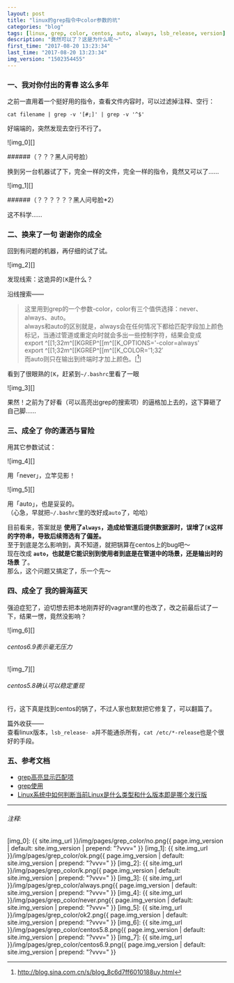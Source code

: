```yaml
---
layout: post
title: "linux的grep指令中color参数的坑"
categories: "blog"
tags: [linux, grep, color, centos, auto, always, lsb_release, version]
description: "竟然可以了？这是为什么呢～"
first_time: "2017-08-20 13:23:34"
last_time: "2017-08-20 13:23:34"
img_version: "1502354455"
---
```



### 一、我对你付出的青春 这么多年

之前一直用着一个挺好用的指令，查看文件内容时，可以过滤掉注释、空行：

`cat filename | grep -v '[#;]' | grep -v '^$'`

好端端的，突然发现去空行不行了。

![img_0][]

######（？？？黑人问号脸）

换到另一台机器试了下，完全一样的文件，完全一样的指令，竟然又可以了……

![img_1][]

######（？？？？？？黑人问号脸*2）

这不科学……


### 二、换来了一句 谢谢你的成全

回到有问题的机器，再仔细的试了试。

![img_2][]

发现线索：这诡异的`[K`是什么？

沿线搜索——

>这里用到grep的一个参数-color，color有三个值供选择：never、always、auto。  
always和auto的区别就是，always会在任何情况下都给匹配字段加上颜色标记，当通过管道或重定向时就会多出一些控制字符，结果会变成  
    export ^[[1;32m^[[KGREP^[[m^[[K_OPTIONS='-color=always'  
    export ^[[1;32m^[[KGREP^[[m^[[K_COLOR='1;32′  
而auto则只在输出到终端时才加上颜色。[[^note_0]]  

看到了很眼熟的`[K`，赶紧到`~/.bashrc`里看了一眼

![img_3][]

果然！之前为了好看（可以高亮出grep的搜索项）的逼格加上去的，这下算砸了自己脚……


### 三、成全了 你的潇洒与冒险

用其它参数试试：

![img_4][]

用「never」，立竿见影！

![img_5][]

用「auto」，也是妥妥的。  
（心急，早就把`~/.bashrc`里的改好成`auto`了，哈哈）

目前看来，答案就是 **使用了`always`，造成给管道后提供数据源时，误增了`[K`这样的字符串，导致后续筛选有了偏差。**  
至于到底是怎么影响到，真不知道，就把锅算在centos上的bug吧～  
现在改成 **`auto`，也就是它能识别到使用者到底是在管道中的场景，还是输出时的场景** 了。  
那么，这个问题又搞定了，乐一个先～


### 四、成全了 我的碧海蓝天

强迫症犯了，迫切想去把本地刚弄好的vagrant里的也改了，改之前最后试了一下，结果一愣，竟然没影响？

![img_6][]

###### centos6.9表示毫无压力

![img_7][]

###### centos5.8确认可以稳定重现

行，这下真是找到centos的锅了，不过人家也默默把它修复了，可以翻篇了。

篇外收获——  
查看linux版本，`lsb_release- a`并不能通杀所有，`cat /etc/*-release`也是个很好的手段。


### 五、参考文档

* [grep高亮显示匹配项](http://blog.sina.com.cn/s/blog_8c6d7ff6010188uy.html)  
* [grep使用](http://www.cnblogs.com/dongzhiquan/archive/2013/01/09/2853879.html)  
* [Linux系统中如何判断当前Linux是什么类型和什么版本即是哪个发行版](https://www.crifan.com/how_to_check_which_linux_distribution_what_type_linux/)

---

###### 注释:
[^note_0]: <http://blog.sina.com.cn/s/blog_8c6d7ff6010188uy.html>


[img_0]: {{ site.img_url }}/img/pages/grep_color/no.png{{ page.img_version | default: site.img_version | prepend: "?vvv=" }}
[img_1]: {{ site.img_url }}/img/pages/grep_color/ok.png{{ page.img_version | default: site.img_version | prepend: "?vvv=" }}
[img_2]: {{ site.img_url }}/img/pages/grep_color/k.png{{ page.img_version | default: site.img_version | prepend: "?vvv=" }}
[img_3]: {{ site.img_url }}/img/pages/grep_color/always.png{{ page.img_version | default: site.img_version | prepend: "?vvv=" }}
[img_4]: {{ site.img_url }}/img/pages/grep_color/never.png{{ page.img_version | default: site.img_version | prepend: "?vvv=" }}
[img_5]: {{ site.img_url }}/img/pages/grep_color/ok2.png{{ page.img_version | default: site.img_version | prepend: "?vvv=" }}
[img_6]: {{ site.img_url }}/img/pages/grep_color/centos5.8.png{{ page.img_version | default: site.img_version | prepend: "?vvv=" }}
[img_7]: {{ site.img_url }}/img/pages/grep_color/centos6.9.png{{ page.img_version | default: site.img_version | prepend: "?vvv=" }}

